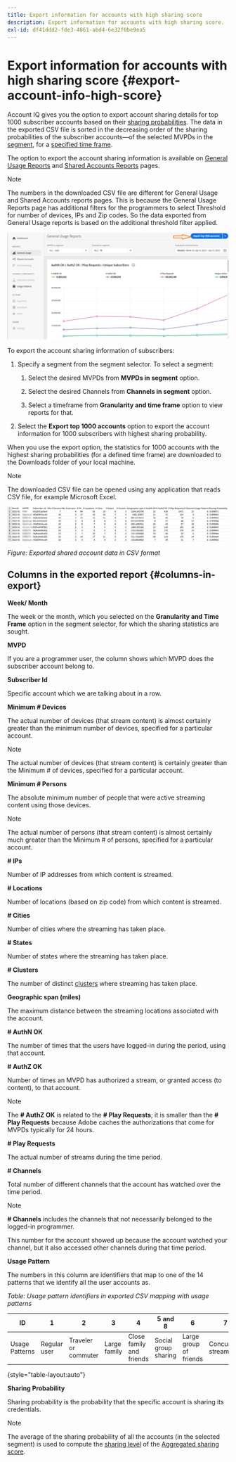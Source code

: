```yaml
---
title: Export information for accounts with high sharing score
description: Export information for accounts with high sharing score.
exl-id: df41ddd2-fde3-4861-abd4-6e32f0be9ea5
---
```

# Export information for accounts with high sharing score {#export-account-info-high-score}

Account IQ gives you the option to export account sharing details for top 1000 subscriber accounts based on their [sharing probabilities](/help/AccountIQ/product-concepts.md#account-sharing-probability-def). The data in the exported CSV file is sorted in the decreasing order of the sharing probabilities of the subscriber accounts—of the selected MVPDs in the [segment](/help/AccountIQ/product-concepts.md#segment-def), for a [specified time frame](/help/AccountIQ/product-concepts.md#time-frame-def).

The option to export the account sharing information is available on [General Usage Reports](/help/AccountIQ/general-usage-reports.md) and [Shared Accounts Reports](/help/AccountIQ/shared-acc-reports.md) pages.

>[!NOTE]
>
>The numbers in the downloaded CSV file are different for General Usage and Shared Accounts reports pages. This is because the General Usage Reports page has additional filters for the programmers to select Threshold for number of devices, IPs and Zip codes. So the data exported from General Usage reports is based on the additional threshold filter applied.

   ![Export option in General usage](assets/export.png)

To export the account sharing information of subscribers:

1. Specify a segment from the segment selector. To select a segment:

   1. Select the desired MVPDs from **MVPDs in segment** option.

   1. Select the desired Channels from **Channels in segment** option.

   1. Select a timeframe from **Granularity and time frame** option to view reports for that.

1. Select the **Export top 1000 accounts** option to export the account information for 1000 subscribers with highest sharing probability.

When you use the export option, the statistics for 1000 accounts with the highest sharing probabilities (for a defined time frame) are downloaded to the Downloads folder of your local machine.

>[!NOTE]
>
>The downloaded CSV file can be opened using any application that reads CSV file, for example Microsoft Excel.

![exported data in csv format](assets/exported-csv.png)

*Figure: Exported shared account data in CSV format*

## Columns in the exported report {#columns-in-export}

**Week/ Month**

The week or the month, which you selected on the **Granularity and Time Frame** option in the segment selector, for which the sharing statistics are sought.

**MVPD**

If you are a programmer user, the column shows which MVPD does the subscriber account belong to.

**Subscriber Id**

Specific account which we are talking about in a row.

**Minimum # Devices**

The actual number of devices (that stream content) is almost certainly greater than the minimum number of devices, specified for a particular account.

>[!NOTE]
>
>The actual number of devices (that stream content) is certainly greater than the Minimum # of devices, specified for a particular account.

**Minimum # Persons**

The absolute minimum number of people that were active streaming content using those devices.

>[!NOTE]
>
>The actual number of persons (that stream content) is almost certainly much greater than the Minimum # of persons, specified for a particular account.

**# IPs**

Number of IP addresses from which content is streamed.

**# Locations**

Number of locations (based on zip code) from which content is streamed.

**# Cities**

Number of cities where the streaming has taken place.

**# States**

Number of states where the streaming has taken place.

**# Clusters**

The number of distinct [clusters](/help/AccountIQ/product-concepts.md#cluster-def) where streaming has taken place.

**Geographic span (miles)**

The maximum distance between the streaming locations associated with the account.

**# AuthN OK**

The number of times that the users have logged-in during the period, using that account.

**# AuthZ OK**

Number of times an MVPD has authorized a stream, or granted access (to content), to that account.

>[!NOTE]
>
>The **# AuthZ OK** is related to the **# Play Requests**; it is smaller than the **# Play Requests** because Adobe caches the authorizations that come for MVPDs typically for 24 hours.

**# Play Requests**

The actual number of streams during the time period.

**# Channels**

Total number of different channels that the account has watched over the time period.

>[!NOTE]
>
>**# Channels** includes the channels that not necessarily belonged to the logged-in programmer.
>
>This number for the account showed up because the account watched your channel, but it also accessed other channels during that time period.

**Usage Pattern**

The numbers in this column are identifiers that map to one of the 14 patterns that we identify all the user accounts as.

*Table: Usage pattern identifiers in exported CSV mapping with usage patterns*

 | ID | 1 | 2 | 3 | 4 | 5 and 8 | 6 | 7 | 9 | 10 and 11 | 12 | 13 | 14 |
 |---|---|---|---|---|---|---|---|---|---|---|---|---|
 | Usage Patterns | Regular user | Traveler or commuter | Large family | Close family and friends | Social group sharing | Large group of friends | Concurrent streaming | Community sharing | Uncertain behavior | Small family | Second home | Abnormal Usage |

{style="table-layout:auto"}

**Sharing Probability**

Sharing probability is the probability that the specific account is sharing its credentials.

>[!NOTE]
>
> The average of the sharing probability of all the accounts (in the selected segment) is used to compute the [sharing level](/help/AccountIQ/dashboard.md#sharing-level) of the [Aggregated sharing score](/help/AccountIQ/dashboard.md#aggregated-sharing).
